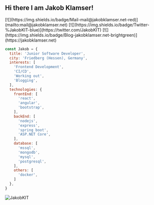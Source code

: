 <h2> Hi there I am Jakob Klamser! </h2>
[![](https://img.shields.io/badge/Mail-mail@jakobklamser.net-red)](mailto:mail@jakobklamser.net)
[![](https://img.shields.io/badge/Twitter-%JakobKIT-blue)](https://twitter.com/JakobKIT)
[![](https://img.shields.io/badge/Blog-jakobklamser.net-brightgreen)](https://jakobklamser.net)

```javascript
const Jakob = {
  title: 'Junior Software Developer',
  city: 'Friedberg (Hessen), Germany',
  interests: [
    'Frontend Development',
    'CI/CD',
    'Working out',
    'Blogging',
  ],
  technologies: {
    frontEnd: [
      'react',
      'angular',
      'bootstrap',
    ],
    backEnd: [
      'nodejs',
      'express',
      'spring boot',
      'ASP.NET Core',
    ],
    database: [
      'mssql',
      'mongodb',
      'mysql',
      'postgresql',
    ],
    others: [
      'docker',
    ]
  },
}
```
<p align="left">
  <img src="https://github-readme-stats.vercel.app/api?username=JakobKIT&show_icons=true" alt="JakobKIT" /> 
</p>
